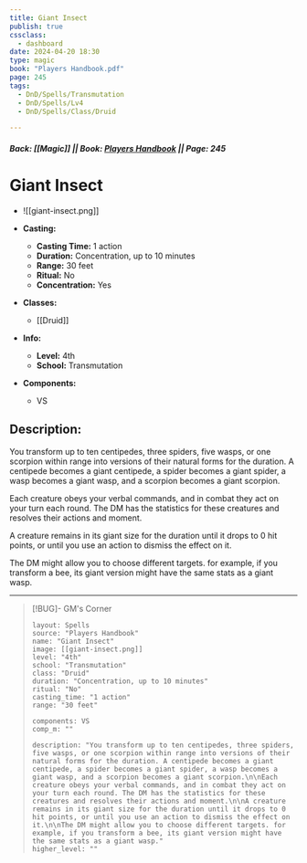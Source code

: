 ```yaml
---
title: Giant Insect
publish: true
cssclass:
  - dashboard
date: 2024-04-20 18:30
type: magic
book: "Players Handbook.pdf"
page: 245
tags:
  - DnD/Spells/Transmutation
  - DnD/Spells/Lv4
  - DnD/Spells/Class/Druid

---
```


##### Back: [[Magic]] || Book: [Players Handbook](https://drive.google.com/drive/folders/1O5bhpYizcIT5xxAoLOuzCRht_PVS7VSG?usp=sharing) || Page: 245

# Giant Insect
- ![[giant-insect.png]]
- **Casting:**
    - **Casting Time:** 1 action
    - **Duration:** Concentration, up to 10 minutes
    - **Range:** 30 feet
    - **Ritual:** No
    - **Concentration:** Yes
- **Classes:**
    - [[Druid]]

- **Info:**
    - **Level:** 4th
    - **School:** Transmutation
- **Components:**
    - VS


## Description:
You transform up to ten centipedes, three spiders, five wasps, or one scorpion within range into versions of their natural forms for the duration. A centipede becomes a giant centipede, a spider becomes a giant spider, a wasp becomes a giant wasp, and a scorpion becomes a giant scorpion.

Each creature obeys your verbal commands, and in combat they act on your turn each round. The DM has the statistics for these creatures and resolves their actions and moment.

A creature remains in its giant size for the duration until it drops to 0 hit points, or until you use an action to dismiss the effect on it.

The DM might allow you to choose different targets. for example, if you transform a bee, its giant version might have the same stats as a giant wasp.



---

> [!BUG]- GM's Corner
>
> ```statblock
> layout: Spells
> source: "Players Handbook"
> name: "Giant Insect"
> image: [[giant-insect.png]]
> level: "4th"
> school: "Transmutation"
> class: "Druid"
> duration: "Concentration, up to 10 minutes"
> ritual: "No"
> casting_time: "1 action"
> range: "30 feet"
>
> components: VS
> comp_m: ""
>
> description: "You transform up to ten centipedes, three spiders, five wasps, or one scorpion within range into versions of their natural forms for the duration. A centipede becomes a giant centipede, a spider becomes a giant spider, a wasp becomes a giant wasp, and a scorpion becomes a giant scorpion.\n\nEach creature obeys your verbal commands, and in combat they act on your turn each round. The DM has the statistics for these creatures and resolves their actions and moment.\n\nA creature remains in its giant size for the duration until it drops to 0 hit points, or until you use an action to dismiss the effect on it.\n\nThe DM might allow you to choose different targets. for example, if you transform a bee, its giant version might have the same stats as a giant wasp."
> higher_level: ""
> ```
